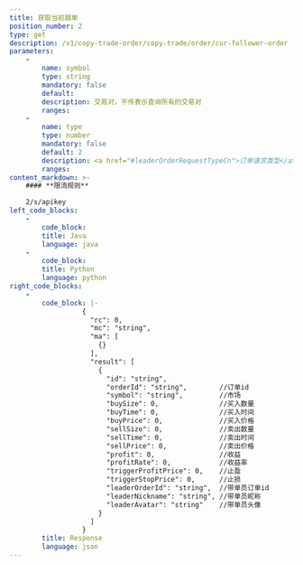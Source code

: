 ```yaml
---
title: 获取当前跟单
position_number: 2
type: get
description: /v1/copy-trade-order/copy-trade/order/cur-follower-order
parameters:
    -
        name: symbol
        type: string
        mandatory: false
        default:
        description: 交易对，不传表示查询所有的交易对
        ranges:
    -
        name: type
        type: number
        mandatory: false
        default: 2
        description: <a href="#leaderOrderRequestTypeCn">订单请求类型</a>， 1：明细；2：汇总
        ranges:
content_markdown: >-
    #### **限流规则**

    2/s/apikey
left_code_blocks:
    -
        code_block:
        title: Java
        language: java
    -
        code_block:
        title: Python
        language: python
right_code_blocks:
    -
        code_block: |-
                  {
                    "rc": 0,
                    "mc": "string",
                    "ma": [
                      {}
                    ],
                    "result": [
                      {
                        "id": "string",        
                        "orderId": "string",        //订单id
                        "symbol": "string",         //市场
                        "buySize": 0,               //买入数量
                        "buyTime": 0,               //买入时间
                        "buyPrice": 0,              //买入价格
                        "sellSize": 0,              //卖出数量
                        "sellTime": 0,              //卖出时间
                        "sellPrice": 0,             //卖出价格
                        "profit": 0,                //收益
                        "profitRate": 0,            //收益率
                        "triggerProfitPrice": 0,    //止盈
                        "triggerStopPrice": 0,      //止损
                        "leaderOrderId": "string",  //带单员订单id
                        "leaderNickname": "string", //带单员昵称
                        "leaderAvatar": "string"    //带单员头像
                      }
                    ]
                  }
        title: Response
        language: json
---
```

